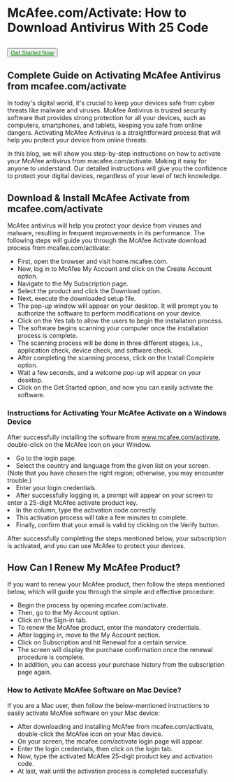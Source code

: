 # McAfee.com/Activate: How to Download Antivirus With 25 Code

## <button><a href="https://www.mcafee.com/consumer/en-in/ipz/r2d/flows/retailredemption.html" style="color:green; align:center;">Get Started Now</a></button>

## Complete Guide on Activating McAfee Antivirus from mcafee.com/activate
In today's digital world, it's crucial to keep your devices safe from cyber threats like malware and viruses. McAfee Antivirus is trusted security software that provides strong protection for all your devices, such as computers, smartphones, and tablets, keeping you safe from online dangers. Activating McAfee Antivirus is a straightforward process that will help you protect your device from online threats. 

In this blog, we will show you step-by-step instructions on how to activate your McAfee antivirus from macafee.com/activate. Making it easy for anyone to understand. Our detailed instructions will give you the confidence to protect your digital devices, regardless of your level of tech knowledge. 

## Download & Install McAfee Activate from mcafee.com/activate 
McAfee antivirus will help you protect your device from viruses and malware, resulting in frequent improvements in its performance. The following steps will guide you through the McAfee Activate download process from mcafee.com/activate:
<ul><li>First, open the browser and visit home.mcafee.com.</li>
<li>Now, log in to McAfee My Account and click on the Create Account option.</li>
<li>Navigate to the My Subscription page.</li>
<li>Select the product and click the Download option.</li>
<li>Next, execute the downloaded setup file.</li>
<li>The pop-up window will appear on your desktop. It will prompt you to authorize the software to perform modifications on your device.</li>
<li>Click on the Yes tab to allow the users to begin the installation process.</li>
<li>The software begins scanning your computer once the installation process is complete.</li>
<li>The scanning process will be done in three different stages, i.e., application check, device check, and software check.</li>
<li>After completing the scanning process, click on the Install Complete option.</li>
<li>Wait a few seconds, and a welcome pop-up will appear on your desktop.</li>
<li>Click on the Get Started option, and now you can easily activate the software.</li></ul>

### Instructions for Activating Your McAfee Activate on a Windows Device 
After successfully installing the software from www.mcafee.com/activate, double-click on the McAfee icon on your Window.
<li>Go to the login page.</li>
<li>Select the country and language from the given list on your screen. (Note that you have chosen the right region; otherwise, you may encounter trouble.)</li>
<li>Enter your login credentials.</li>
<li>After successfully logging in, a prompt will appear on your screen to enter a 25-digit McAfee activate product key.</li>
<li>In the column, type the activation code correctly.</li>
<li>This activation process will take a few minutes to complete.</li>
<li>Finally, confirm that your email is valid by clicking on the Verify button.</li></ul> 

After successfully completing the steps mentioned below, your subscription is activated, and you can use McAfee to protect your devices. 

## How Can I Renew My McAfee Product?
If you want to renew your McAfee product, then follow the steps mentioned below, which will guide you through the simple and effective procedure: 
<ul><li>Begin the process by opening mcafee.com/activate.</li>
<li>Then, go to the My Account option.</li>
<li>Click on the Sign-in tab.</li>
<li>To renew the McAfee product, enter the mandatory credentials.</li>
<li>After logging in, move to the My Account section.</li>
<li>Click on Subscription and hit Renewal for a certain service.</li>
<li>The screen will display the purchase confirmation once the renewal procedure is complete.</li>
<li>In addition, you can access your purchase history from the subscription page again.</li></ul>

### How to Activate McAfee Software on Mac Device?
If you are a Mac user, then follow the below-mentioned instructions to easily activate McAfee software on your Mac device:
<ul><li>After downloading and installing McAfee from mcafee.com/activate, double-click the McAfee icon on your Mac device.</li>
<li>On your screen, the mcafee.com/activate login page will appear.</li>
<li>Enter the login credentials, then click on the login tab.</li>
<li>Now, type the activated McAfee 25-digit product key and activation code.</li>
<li>At last, wait until the activation process is completed successfully.</li></ul>
